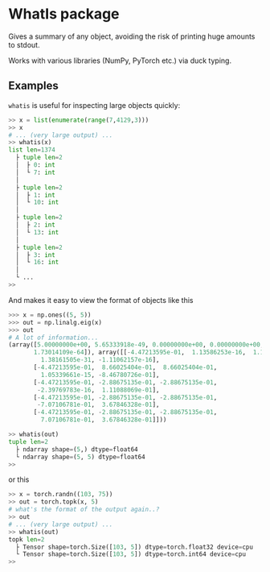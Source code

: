 # WhatIs package

Gives a summary of any object, avoiding the risk of printing huge amounts to stdout.

Works with various libraries (NumPy, PyTorch etc.) via duck typing.

## Examples
`whatis` is useful for inspecting large objects quickly:
```python
>> x = list(enumerate(range(7,4129,3)))
>> x
# ... (very large output) ...
>> whatis(x)
list len=1374
  ├ tuple len=2
  │  ├ 0: int
  │  └ 7: int
  │
  ├ tuple len=2
  │  ├ 1: int
  │  └ 10: int
  │
  ├ tuple len=2
  │  ├ 2: int
  │  └ 13: int
  │
  ├ tuple len=2
  │  ├ 3: int
  │  └ 16: int
  │
  └ ...
>>
```
And makes it easy to view the format of objects like this
```python
>>> x = np.ones((5, 5))
>>> out = np.linalg.eig(x)
>>> out
# A lot of information...
(array([5.00000000e+00, 5.65333918e-49, 0.00000000e+00, 0.00000000e+00,
       1.73014109e-64]), array([[-4.47213595e-01,  1.13586253e-16,  1.13586253e-16,
         1.38161505e-31, -1.11062157e-16],
       [-4.47213595e-01,  8.66025404e-01,  8.66025404e-01,
         1.05339661e-15, -8.46780726e-01],
       [-4.47213595e-01, -2.88675135e-01, -2.88675135e-01,
        -2.39769783e-16,  1.11088069e-01],
       [-4.47213595e-01, -2.88675135e-01, -2.88675135e-01,
        -7.07106781e-01,  3.67846328e-01],
       [-4.47213595e-01, -2.88675135e-01, -2.88675135e-01,
         7.07106781e-01,  3.67846328e-01]]))

>> whatis(out)
tuple len=2
  ├ ndarray shape=(5,) dtype=float64
  └ ndarray shape=(5, 5) dtype=float64
>>
```
or this
```python
>> x = torch.randn((103, 75))
>> out = torch.topk(x, 5)
# what's the format of the output again..?
>> out
# ... (very large output) ...
>> whatis(out)
topk len=2
  ├ Tensor shape=torch.Size([103, 5]) dtype=torch.float32 device=cpu
  └ Tensor shape=torch.Size([103, 5]) dtype=torch.int64 device=cpu
>>
```

